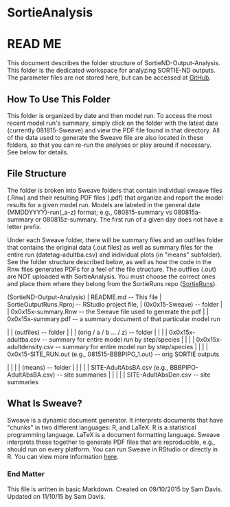 # SortieAnalysis

# READ ME

This document describes the folder structure of SortieND-Output-Analysis. This folder is the dedicated workspace for analyzing SORTIE-ND outputs. The parameter files are not stored here, but can be accessed at [GitHub](https://www.github.com/ecology-rocks/SortieRuns).

## How To Use This Folder

This folder is organized by date and then model run. To access the most recent model run's summary, simply click on the folder with the latest date (currently 081815-Sweave) and view the PDF file found in that directory. All of the data used to generate the Sweave file are also located in these folders, so that you can re-run the analyses or play around if necessary. See below for details.

## File Structure

The folder is broken into Sweave folders that contain individual sweave files (.Rnw) and their resulting PDF files (.pdf) that organize and report the model results for a given model run. Models are labeled in the general date (MMDDYYYY)-run(_a-z) format; e.g., 080815-summary vs 080815a-summary or 080815z-summary. The first run of a given day does not have a letter prefix.

Under each Sweave folder, there will be summary files and an outfiles folder that contains the original data (.out files) as well as summary files for the entire run (datetag-adultba.csv) and individual plots (in "means" subfolder). See the folder structure described below, as well as how the code in the Rnw files generates PDFs for a feel of the file structure. The outfiles (.out) are NOT uploaded with SortieAnalysis. You must choose the correct ones and place them where they belong from the SortieRuns repo ([SortieRuns](https://www.github.com/ecology-rocks/SortieRuns)).


(SortieND-Output-Analysis)
| README.md -- This file
| SortieOutputRuns.Rproj -- RStudio project file, 
| (0x0x15-Sweave) -- folder
| | 0x0x15x-summary.Rnw -- the Sweave file used to generate the pdf
| | 0x0x15x-summary.pdf -- a summary document of that particular model run

| | (outfiles) -- folder
| | | (orig / a / b ... / z) -- folder
| | | | 0x0x15x-adultba.csv -- summary for entire model run by step/species
| | | | 0x0x15x-adultdensity.csv -- summary for entire model run by step/species
| | | | 0x0x15-SITE\_RUN.out (e.g., 081515-BBBPIPO\_1.out) -- orig SORTIE outputs

| | | | (means) -- folder
| | | | | SITE-AdultAbsBA.csv (e.g., BBBPIPO-AdultAbsBA.csv) -- site summaries
| | | | | SITE-AdultAbsDen.csv -- site summaries

## What Is Sweave?

Sweave is a dynamic document generator. It interprets documents that have "chunks" in two different languages: R, and LaTeX. R is a statistical programming language. LaTeX is a document formatting language. Sweave interprets these together to generate PDF files that are reproducible, e.g., should run on every platform. You can run Sweave in RStudio or directly in R. You can view more information [here](http://www.math.montana.edu/~jimrc/classes/Rseminar/SweaveIntro.html).

### End Matter

This file is written in basic Markdown. Created on 09/10/2015 by Sam Davis. Updated on 11/10/15 by Sam Davis.